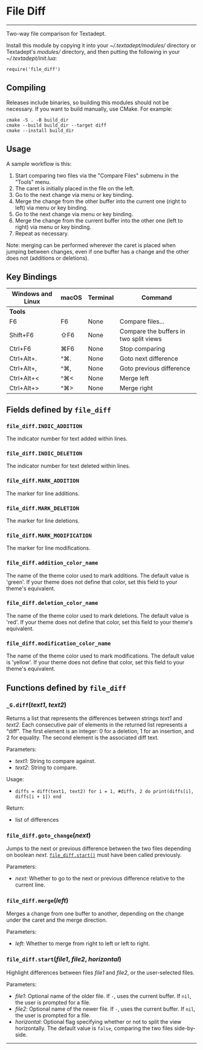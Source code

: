 # File Diff
---

Two-way file comparison for Textadept.

Install this module by copying it into your *~/.textadept/modules/* directory or Textadept's
*modules/* directory, and then putting the following in your *~/.textadept/init.lua*:

	require('file_diff')

## Compiling

Releases include binaries, so building this modules should not be necessary. If you want
to build manually, use CMake. For example:

	cmake -S . -B build_dir
	cmake --build build_dir --target diff
	cmake --install build_dir

## Usage

A sample workflow is this:

1. Start comparing two files via the "Compare Files" submenu in the "Tools" menu.
2. The caret is initially placed in the file on the left.
3. Go to the next change via menu or key binding.
4. Merge the change from the other buffer into the current one (right to left) via menu or
	key binding.
5. Go to the next change via menu or key binding.
6. Merge the change from the current buffer into the other one (left to right) via menu or
	key binding.
7. Repeat as necessary.

Note: merging can be performed wherever the caret is placed when jumping between changes,
even if one buffer has a change and the other does not (additions or deletions).

## Key Bindings

Windows and Linux | macOS | Terminal | Command
-|-|-|-
**Tools**| | |
F6 | F6 | None | Compare files...
Shift+F6 | ⇧F6 | None | Compare the buffers in two split views
Ctrl+F6 | ⌘F6 | None | Stop comparing
Ctrl+Alt+. | ^⌘. | None | Goto next difference
Ctrl+Alt+, | ^⌘, | None | Goto previous difference
Ctrl+Alt+< | ^⌘< | None | Merge left
Ctrl+Alt+> | ^⌘> | None | Merge right

## Fields defined by `file_diff`

<a id="file_diff.INDIC_ADDITION"></a>
### `file_diff.INDIC_ADDITION` 

The indicator number for text added within lines.

<a id="file_diff.INDIC_DELETION"></a>
### `file_diff.INDIC_DELETION` 

The indicator number for text deleted within lines.

<a id="file_diff.MARK_ADDITION"></a>
### `file_diff.MARK_ADDITION` 

The marker for line additions.

<a id="file_diff.MARK_DELETION"></a>
### `file_diff.MARK_DELETION` 

The marker for line deletions.

<a id="file_diff.MARK_MODIFICATION"></a>
### `file_diff.MARK_MODIFICATION` 

The marker for line modifications.

<a id="file_diff.addition_color_name"></a>
### `file_diff.addition_color_name` 

The name of the theme color used to mark additions.
The default value is 'green'. If your theme does not define that color, set this field to
your theme's equivalent.

<a id="file_diff.deletion_color_name"></a>
### `file_diff.deletion_color_name` 

The name of the theme color used to mark deletions.
The default value is 'red'. If your theme does not define that color, set this field to your
theme's equivalent.

<a id="file_diff.modification_color_name"></a>
### `file_diff.modification_color_name` 

The name of the theme color used to mark modifications.
The default value is 'yellow'. If your theme does not define that color, set this field to
your theme's equivalent.


## Functions defined by `file_diff`

<a id="_G.diff"></a>
### `_G.diff`(*text1*, *text2*)

Returns a list that represents the differences between strings *text1* and *text2*.
Each consecutive pair of elements in the returned list represents a "diff". The first element
is an integer: 0 for a deletion, 1 for an insertion, and 2 for equality. The second element
is the associated diff text.

Parameters:

- *text1*:  String to compare against.
- *text2*:  String to compare.

Usage:

- `diffs = diff(text1, text2)
	for i = 1, #diffs, 2 do print(diffs[i], diffs[i + 1]) end
`

Return:

- list of differences

<a id="file_diff.goto_change"></a>
### `file_diff.goto_change`(*next*)

Jumps to the next or previous difference between the two files depending on boolean *next*.
[`file_diff.start()`](#file_diff.start) must have been called previously.

Parameters:

- *next*:  Whether to go to the next or previous difference relative to the current line.

<a id="file_diff.merge"></a>
### `file_diff.merge`(*left*)

Merges a change from one buffer to another, depending on the change under the caret and the
merge direction.

Parameters:

- *left*:  Whether to merge from right to left or left to right.

<a id="file_diff.start"></a>
### `file_diff.start`(*file1*, *file2*, *horizontal*)

Highlight differences between files *file1* and *file2*, or the user-selected files.

Parameters:

- *file1*:  Optional name of the older file. If `-`, uses the current buffer. If `nil`,
	the user is prompted for a file.
- *file2*:  Optional name of the newer file. If `-`, uses the current buffer. If `nil`,
	the user is prompted for a file.
- *horizontal*:  Optional flag specifying whether or not to split the view horizontally. The
	default value is `false`, comparing the two files side-by-side.


---
